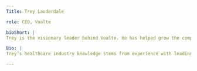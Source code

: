 ```yaml
---
Title: Trey Lauderdale

role: CEO, Voalte

bioShort: |
Trey is the visionary leader behind Voalte. He has helped grow the company since its inception in 2008, and led the sales organization in deploying thousands of smartphone solutions in some of the country’s top hospitals. 

Bio: |
Trey’s healthcare industry knowledge stems from experience with leading companies such as Siemens and Emergin. He graduated from University of Florida with a Bachelor’s degree in Industrial Engineering, and Minors in Engineering Sales and Electrical Engineering. He earned his Master’s degree in Entrepreneurship from University of Florida Warrington College of Business.

---
```

